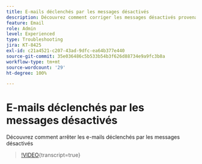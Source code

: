 ```yaml
---
title: E-mails déclenchés par les messages désactivés
description: Découvrez comment corriger les messages désactivés provenant d'e-mails déclenchés
feature: Email
role: Admin
level: Experienced
type: Troubleshooting
jira: KT-8425
exl-id: c21a4521-c207-43ad-9dfc-ea64b377e440
source-git-commit: 35e036486c5b533b54b3f626d88734e9a9fc3b8a
workflow-type: tm+mt
source-wordcount: '29'
ht-degree: 100%

---
```


# E-mails déclenchés par les messages désactivés

Découvrez comment arrêter les e-mails déclenchés par les messages désactivés
>[!VIDEO](https://video.tv.adobe.com/v/335981?quality=12&learn=on){transcript=true}
